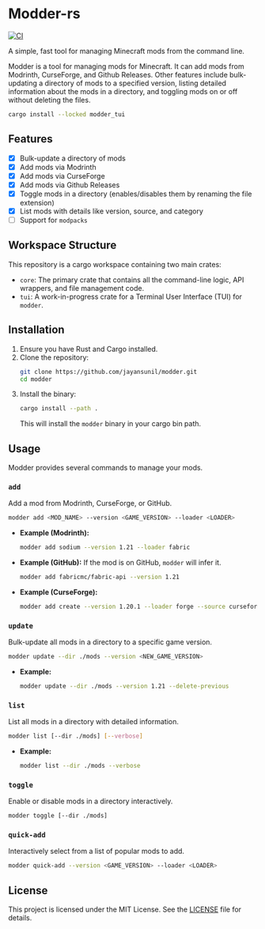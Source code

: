 # Modder-rs

[![CI](https://github.com/jayansunil/modder/actions/workflows/rust.yml/badge.svg)](https://github.com/jayansunil/modder/actions/workflows/rust.yml)

A simple, fast tool for managing Minecraft mods from the command line.

Modder is a tool for managing mods for Minecraft. It can add mods from Modrinth, CurseForge, and Github Releases. Other features include bulk-updating a directory of mods to a specified version, listing detailed information about the mods in a directory, and toggling mods on or off without deleting the files.

```bash
cargo install --locked modder_tui
```

## Features

- [x] Bulk-update a directory of mods
- [x] Add mods via Modrinth
- [x] Add mods via CurseForge 
- [x] Add mods via Github Releases
- [x] Toggle mods in a directory (enables/disables them by renaming the file extension)
- [x] List mods with details like version, source, and category
- [ ] Support for `modpacks`

## Workspace Structure

This repository is a cargo workspace containing two main crates:

-   `core`: The primary crate that contains all the command-line logic, API wrappers, and file management code.
-   `tui`: A work-in-progress crate for a Terminal User Interface (TUI) for `modder`.

## Installation

1.  Ensure you have Rust and Cargo installed.
2.  Clone the repository:
    ```sh
    git clone https://github.com/jayansunil/modder.git
    cd modder
    ```
3.  Install the binary:
    ```sh
    cargo install --path .
    ```
    This will install the `modder` binary in your cargo bin path.

## Usage

Modder provides several commands to manage your mods.

### `add`

Add a mod from Modrinth, CurseForge, or GitHub.

```sh
modder add <MOD_NAME> --version <GAME_VERSION> --loader <LOADER>
```

-   **Example (Modrinth):**
    ```sh
    modder add sodium --version 1.21 --loader fabric
    ```
-   **Example (GitHub):** If the mod is on GitHub, `modder` will infer it.
    ```sh
    modder add fabricmc/fabric-api --version 1.21
    ```
-   **Example (CurseForge):**
    ```sh
    modder add create --version 1.20.1 --loader forge --source curseforge
    ```

### `update`

Bulk-update all mods in a directory to a specific game version.

```sh
modder update --dir ./mods --version <NEW_GAME_VERSION>
```

-   **Example:**
    ```sh
    modder update --dir ./mods --version 1.21 --delete-previous
    ```

### `list`

List all mods in a directory with detailed information.

```sh
modder list [--dir ./mods] [--verbose]
```

-   **Example:**
    ```sh
    modder list --dir ./mods --verbose
    ```

### `toggle`

Enable or disable mods in a directory interactively.

```sh
modder toggle [--dir ./mods]
```

### `quick-add`

Interactively select from a list of popular mods to add.

```sh
modder quick-add --version <GAME_VERSION> --loader <LOADER>
```

## License

This project is licensed under the MIT License. See the [LICENSE](tui/LICENSE) file for details.
